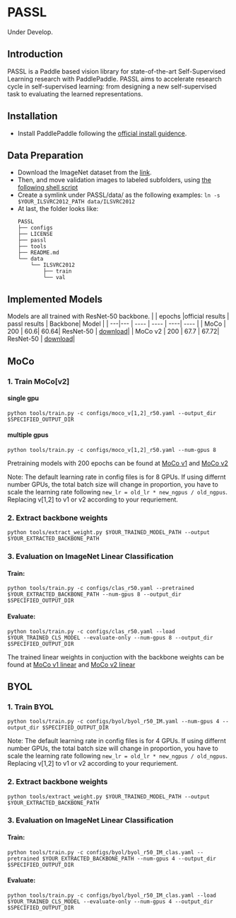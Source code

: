 # PASSL
Under Develop.

## Introduction
PASSL is a Paddle based vision library for state-of-the-art Self-Supervised Learning research with PaddlePaddle. PASSL aims to accelerate research cycle in self-supervised learning: from designing a new self-supervised task to evaluating the learned representations. 

## Installation
- Install PaddlePaddle following the [official install guidence](https://www.paddlepaddle.org.cn/install/). 

## Data Preparation
- Download the ImageNet dataset from the [link](http://www.image-net.org/).
- Then, and move validation images to labeled subfolders, using [the following shell script](https://raw.githubusercontent.com/soumith/imagenetloader.torch/master/valprep.sh)
- Create a symlink under PASSL/data/ as the following examples: ```ln -s $YOUR_ILSVRC2012_PATH data/ILSVRC2012```
- At last, the folder looks like:
    ```
    PASSL
    ├── configs
    ├── LICENSE
    ├── passl
    ├── tools
    ├── README.md
    └── data
        └── ILSVRC2012
            ├── train
            └── val
    ```

## Implemented Models 
Models are all trained with ResNet-50 backbone.
|  | epochs |official results | passl results | Backbone| Model |
| ---|--- | ----  | ---- | ----| ---- |
| MoCo  | 200 |  60.6| 60.64| ResNet-50 | [download](https://passl.bj.bcebos.com/models/moco_v1_r50_e200_ckpt.pdparams)|
| MoCo v2 | 200 | 67.7 | 67.72| ResNet-50 | [download](https://passl.bj.bcebos.com/models/moco_v2_r50_e200_ckpt.pdparams)|


## MoCo

### 1. Train MoCo[v2]

#### single gpu
```
python tools/train.py -c configs/moco_v[1,2]_r50.yaml --output_dir $SPECIFIED_OUTPUT_DIR
```

#### multiple gpus

```
python tools/train.py -c configs/moco_v[1,2]_r50.yaml --num-gpus 8
```

Pretraining models with 200 epochs can be found at [MoCo v1](https://passl.bj.bcebos.com/models/moco_v1_r50_e200_ckpt.pdparams) and [MoCo v2](https://passl.bj.bcebos.com/models/moco_v2_r50_e200_ckpt.pdparams)

Note: The default learning rate in config files is for 8 GPUs. If using differnt number GPUs, the total batch size will change in proportion, you have to scale the learning rate following ```new_lr = old_lr * new_ngpus / old_ngpus```. Replacing v[1,2] to v1 or v2 according to your requriement.

### 2. Extract backbone weights

``` 
python tools/extract_weight.py $YOUR_TRAINED_MODEL_PATH --output $YOUR_EXTRACTED_BACKBONE_PATH
```

### 3. Evaluation on ImageNet Linear Classification

#### Train:
```
python tools/train.py -c configs/clas_r50.yaml --pretrained $YOUR_EXTRACTED_BACKBONE_PATH --num-gpus 8 --output_dir $SPECIFIED_OUTPUT_DIR
```

#### Evaluate:
```
python tools/train.py -c configs/clas_r50.yaml --load $YOUR_TRAINED_CLS_MODEL --evaluate-only --num-gpus 8 --output_dir $SPECIFIED_OUTPUT_DIR
```

The trained linear weights in conjuction with the backbone weights can be found at [MoCo v1 linear](https://passl.bj.bcebos.com/models/moco_v1_r50_clas.pdparams) and [MoCo v2 linear](https://passl.bj.bcebos.com/models/moco_v2_r50_clas.pdparams)

## BYOL

### 1. Train BYOL
```
python tools/train.py -c configs/byol/byol_r50_IM.yaml --num-gpus 4 --output_dir $SPECIFIED_OUTPUT_DIR
```

Note: The default learning rate in config files is for 4 GPUs. If using differnt number GPUs, the total batch size will change in proportion, you have to scale the learning rate following ```new_lr = old_lr * new_ngpus / old_ngpus```. Replacing v[1,2] to v1 or v2 according to your requriement.

### 2. Extract backbone weights

``` 
python tools/extract_weight.py $YOUR_TRAINED_MODEL_PATH --output $YOUR_EXTRACTED_BACKBONE_PATH
```

### 3. Evaluation on ImageNet Linear Classification

#### Train:
```
python tools/train.py -c configs/byol/byol_r50_IM_clas.yaml --pretrained $YOUR_EXTRACTED_BACKBONE_PATH --num-gpus 4 --output_dir $SPECIFIED_OUTPUT_DIR
```

#### Evaluate:
```
python tools/train.py -c configs/byol/byol_r50_IM_clas.yaml --load $YOUR_TRAINED_CLS_MODEL --evaluate-only --num-gpus 4 --output_dir $SPECIFIED_OUTPUT_DIR
```




